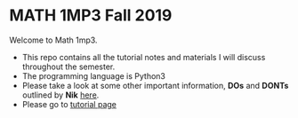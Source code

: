 # MATH 1MP3 Fall 2019

Welcome to Math 1mp3.

* This repo contains all the tutorial notes and materials I will discuss throughout the semester.
* The programming language is Python3
* Please take a look at some other important information, **DOs** and **DONTs** outlined by **Nik** [here](https://github.com/nikpocuca/math1mp3/blob/master/fall-2019/.ipynb_checkpoints/README-checkpoint.md).
* Please go to [tutorial page](https://cygubicko.github.io/math1mp3-fall2019)

